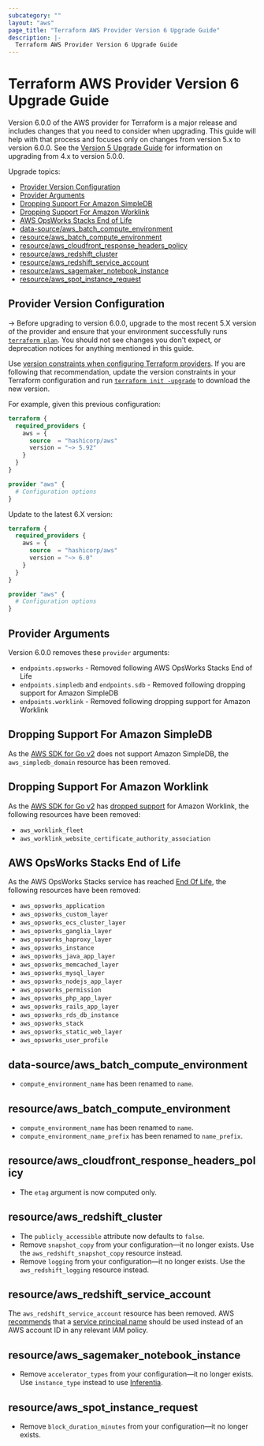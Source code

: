 ```yaml
---
subcategory: ""
layout: "aws"
page_title: "Terraform AWS Provider Version 6 Upgrade Guide"
description: |-
  Terraform AWS Provider Version 6 Upgrade Guide
---
```


# Terraform AWS Provider Version 6 Upgrade Guide

Version 6.0.0 of the AWS provider for Terraform is a major release and includes changes that you need to consider when upgrading. This guide will help with that process and focuses only on changes from version 5.x to version 6.0.0. See the [Version 5 Upgrade Guide](/docs/providers/aws/guides/version-5-upgrade.html) for information on upgrading from 4.x to version 5.0.0.

Upgrade topics:

<!-- TOC depthFrom:2 depthTo:2 -->

- [Provider Version Configuration](#provider-version-configuration)
- [Provider Arguments](#provider-arguments)
- [Dropping Support For Amazon SimpleDB](#dropping-support-for-amazon-simpledb)
- [Dropping Support For Amazon Worklink](#dropping-support-for-amazon-worklink)
- [AWS OpsWorks Stacks End of Life](#aws-opsworks-stacks-end-of-life)
- [data-source/aws_batch_compute_environment](#data-sourceaws_batch_compute_environment)
- [resource/aws_batch_compute_environment](#resourceaws_batch_compute_environment)
- [resource/aws_cloudfront_response_headers_policy](#resourceaws_cloudfront_response_headers_policy)
- [resource/aws_redshift_cluster](#resourceaws_redshift_cluster)
- [resource/aws_redshift_service_account](#resourceaws_redshift_service_account)
- [resource/aws_sagemaker_notebook_instance](#resourceaws_sagemaker_notebook_instance)
- [resource/aws_spot_instance_request](#resourceaws_spot_instance_request)

<!-- /TOC -->

## Provider Version Configuration

-> Before upgrading to version 6.0.0, upgrade to the most recent 5.X version of the provider and ensure that your environment successfully runs [`terraform plan`](https://www.terraform.io/docs/commands/plan.html). You should not see changes you don't expect, or deprecation notices for anything mentioned in this guide.

Use [version constraints when configuring Terraform providers](https://www.terraform.io/docs/configuration/providers.html#provider-versions). If you are following that recommendation, update the version constraints in your Terraform configuration and run [`terraform init -upgrade`](https://www.terraform.io/docs/commands/init.html) to download the new version.

For example, given this previous configuration:

```terraform
terraform {
  required_providers {
    aws = {
      source  = "hashicorp/aws"
      version = "~> 5.92"
    }
  }
}

provider "aws" {
  # Configuration options
}
```

Update to the latest 6.X version:

```terraform
terraform {
  required_providers {
    aws = {
      source  = "hashicorp/aws"
      version = "~> 6.0"
    }
  }
}

provider "aws" {
  # Configuration options
}
```

## Provider Arguments

Version 6.0.0 removes these `provider` arguments:

* `endpoints.opsworks` - Removed following AWS OpsWorks Stacks End of Life
* `endpoints.simpledb` and `endpoints.sdb` - Removed following dropping support for Amazon SimpleDB
* `endpoints.worklink` - Removed following dropping support for Amazon Worklink

## Dropping Support For Amazon SimpleDB

As the [AWS SDK for Go v2](https://docs.aws.amazon.com/sdk-for-go/v2/developer-guide/welcome.html) does not support Amazon SimpleDB, the `aws_simpledb_domain` resource has been removed.

## Dropping Support For Amazon Worklink

As the [AWS SDK for Go v2](https://docs.aws.amazon.com/sdk-for-go/v2/developer-guide/welcome.html) has [dropped support](https://github.com/aws/aws-sdk-go-v2/pull/2814) for Amazon Worklink, the following resources have been removed:

* `aws_worklink_fleet`
* `aws_worklink_website_certificate_authority_association`

## AWS OpsWorks Stacks End of Life

As the AWS OpsWorks Stacks service has reached [End Of Life](https://docs.aws.amazon.com/opsworks/latest/userguide/stacks-eol-faqs.html), the following resources have been removed:

* `aws_opsworks_application`
* `aws_opsworks_custom_layer`
* `aws_opsworks_ecs_cluster_layer`
* `aws_opsworks_ganglia_layer`
* `aws_opsworks_haproxy_layer`
* `aws_opsworks_instance`
* `aws_opsworks_java_app_layer`
* `aws_opsworks_memcached_layer`
* `aws_opsworks_mysql_layer`
* `aws_opsworks_nodejs_app_layer`
* `aws_opsworks_permission`
* `aws_opsworks_php_app_layer`
* `aws_opsworks_rails_app_layer`
* `aws_opsworks_rds_db_instance`
* `aws_opsworks_stack`
* `aws_opsworks_static_web_layer`
* `aws_opsworks_user_profile`

## data-source/aws_batch_compute_environment

* `compute_environment_name` has been renamed to `name`.

## resource/aws_batch_compute_environment

* `compute_environment_name` has been renamed to `name`.
* `compute_environment_name_prefix` has been renamed to `name_prefix`.

## resource/aws_cloudfront_response_headers_policy

* The `etag` argument is now computed only.

## resource/aws_redshift_cluster

* The `publicly_accessible` attribute now defaults to `false`.
* Remove `snapshot_copy` from your configuration—it no longer exists. Use the `aws_redshift_snapshot_copy` resource instead.
* Remove `logging` from your configuration—it no longer exists. Use the `aws_redshift_logging` resource instead.

## resource/aws_redshift_service_account

The `aws_redshift_service_account` resource has been removed. AWS [recommends](https://docs.aws.amazon.com/redshift/latest/mgmt/db-auditing.html#db-auditing-bucket-permissions) that a [service principal name](https://docs.aws.amazon.com/IAM/latest/UserGuide/reference_policies_elements_principal.html#principal-services) should be used instead of an AWS account ID in any relevant IAM policy.

## resource/aws_sagemaker_notebook_instance

* Remove `accelerator_types` from your configuration—it no longer exists. Use `instance_type` instead to use [Inferentia](https://docs.aws.amazon.com/sagemaker/latest/dg/neo-supported-cloud.html).

## resource/aws_spot_instance_request

* Remove `block_duration_minutes` from your configuration—it no longer exists.

